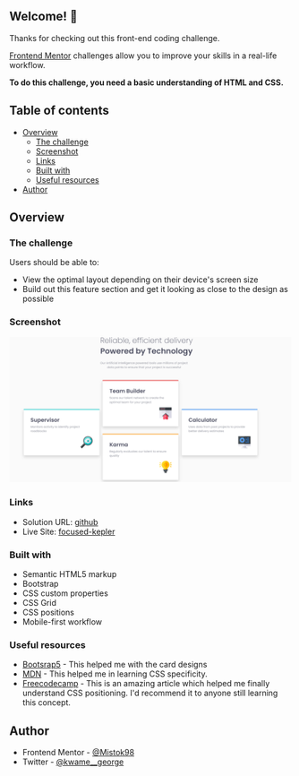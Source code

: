 
## Welcome! 👋

Thanks for checking out this front-end coding challenge.

[Frontend Mentor](https://www.frontendmentor.io) challenges allow you to improve your skills in a real-life workflow.

**To do this challenge, you need a basic understanding of HTML and CSS.**


## Table of contents

- [Overview](#overview)
  - [The challenge](#the-challenge)
  - [Screenshot](#screenshot)
  - [Links](#links)
  - [Built with](#built-with)
  - [Useful resources](#useful-resources)
- [Author](#author)



## Overview

### The challenge

Users should be able to:

- View the optimal layout depending on their device's screen size
- Build out this feature section and get it looking as close to the design as possible

### Screenshot
![](./design/four-cad-ss.png)
### Links

- Solution URL: [github](https://github.com/Mistok98/four-card-feature-challenge)
- Live Site: [focused-kepler](https://focused-kepler-8a0ddd.netlify.app/)

### Built with

- Semantic HTML5 markup
- Bootstrap
- CSS custom properties
- CSS Grid
- CSS positions
- Mobile-first workflow


### Useful resources
- [Bootsrap5](https://getbootstrap.com/docs/5.0/getting-started/introduction/) - This helped me with the card designs
- [MDN](https://developer.mozilla.org/) - This helped me in learning CSS specificity.
- [Freecodecamp](https://www.freecodecamp.org/news/css-positioning-position-absolute-and-relative/) - This is an amazing article which helped me finally understand CSS positioning. I'd recommend it to anyone still learning this concept.


## Author
- Frontend Mentor - [@Mistok98](https://www.frontendmentor.io/profile/Mistok98)
- Twitter - [@kwame__george](https://www.twitter.com/kwame__george)
